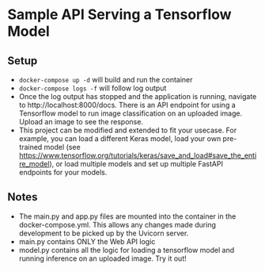 # Sample API Serving a Tensorflow Model

## Setup
- `docker-compose up -d` will build and run the container
- `docker-compose logs -f` will follow log output
- Once the log output has stopped and the application is running, navigate to http://localhost:8000/docs. There is an API endpoint for using a Tensorflow model to run image classification on an uploaded image. Upload an image to see the response.
- This project can be modified and extended to fit your usecase. For example, you can load a different Keras model, load your own pre-trained model (see https://www.tensorflow.org/tutorials/keras/save_and_load#save_the_entire_model), or load multiple models and set up multiple FastAPI endpoints for your models.

## Notes
- The main.py and app.py files are mounted into the container in the docker-compose.yml. This allows any changes made during development to be picked up by the Uvicorn server.
- main.py contains ONLY the Web API logic
- model.py contains all the logic for loading a tensorflow model and running inference on an uploaded image. Try it out!
